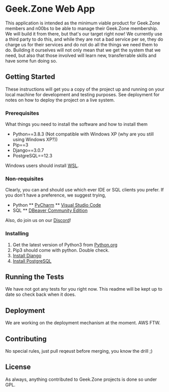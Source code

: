 # Geek.Zone Web App
This application is intended as the minimum viable product for Geek.Zone members and n00bs to be able to manage their Geek.Zone membership. We will build it from there, but that's our target right now! We currently use a third party to do this, and while they are not a bad service per se, they do charge us for their services and do not do all the things we need them to do. Building it ourselves will not only mean that we get the system that we need, but also that those involved will learn new, transferrable skills and have some fun doing so.

## Getting Started
These instructions will get you a copy of the project up and running on your local machine for development and testing purposes. See deployment for notes on how to deploy the project on a live system.

### Prerequisites
What things you need to install the software and how to install them

* Python==3.8.3 (Not compatible with Windows XP (why are you still using Windows XP?))
* Pip==3
* Django==3.0.7
* PostgreSQL==12.3


Windows users should install [WSL](https://docs.microsoft.com/en-us/windows/wsl/install-win10). 

### Non-requisites

Clearly, you can and should use which ever IDE or SQL clients you prefer. If you don't have a preference, we suggest trying,

* Python
** [PyCharm](https://www.jetbrains.com/pycharm/)
** [Visual Studio Code](https://code.visualstudio.com/)
* SQL
** [DBeaver Community Edition](https://dbeaver.io/)

Also, do join us on our [Discord](https://geek.zone/discord)!

### Installing

1. Get the latest version of Python3 from [Python.org](https://www.python.org/downloads/)
1. Pip3 should come with python. Double check.
1. [Install Django](https://docs.djangoproject.com/en/3.0/topics/install/)
1. [Install PostgreSQL](https://www.postgresql.org/download/)

## Running the Tests

We have not got any tests for you right now. This readme will be kept up to date so check back when it does.

## Deployment

We are working on the deployment mechanism at the moment. AWS FTW.

## Contributing

No special rules, just pull reqeust before merging, you know the drill ;)

## License

As always, anything contributed to Geek.Zone projects is done so under GPL.